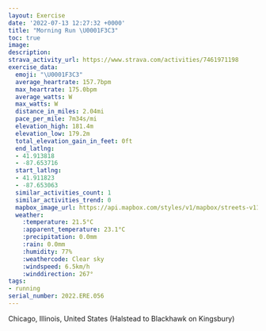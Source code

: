 ```yaml
---
layout: Exercise
date: '2022-07-13 12:27:32 +0000'
title: "Morning Run \U0001F3C3"
toc: true
image:
description:
strava_activity_url: https://www.strava.com/activities/7461971198
exercise_data:
  emoji: "\U0001F3C3"
  average_heartrate: 157.7bpm
  max_heartrate: 175.0bpm
  average_watts: W
  max_watts: W
  distance_in_miles: 2.04mi
  pace_per_mile: 7m34s/mi
  elevation_high: 181.4m
  elevation_low: 179.2m
  total_elevation_gain_in_feet: 0ft
  end_latlng:
  - 41.913818
  - -87.653716
  start_latlng:
  - 41.911823
  - -87.653063
  similar_activities_count: 1
  similar_activities_trend: 0
  mapbox_image_url: https://api.mapbox.com/styles/v1/mapbox/streets-v11/static/path-5+787af2-1.0(%7B%7Bx~Ftv~uOlBEh%40_%40CEA%5BF%7B%40A%5BBSTq%40Be%40CqFCu%40BgB%5E%5BlByDNSbAu%40%40ULWR_%40l%40w%40p%40kAZe%40Na%40Z%5D%60%40k%40x%40_AN%5Bb%40k%40t%40mBr%40aAhBsC%7C%40mAp%40iAJOtBG%5ED%60%40BnACNfA%40jEGbA%3Ff%40D%7C%40Ar%40Dt%40Ah%40%40rAAl%40B%60BEpA%40%7CFCVELMNsAdAk%40%5Em%40XgAfA%5BXe%40X_%40b%40WTQJ%5BRIJiAv%40cAj%40s%40r%40cBpAs%40r%40o%40%60%40q%40l%40g%40%5C_%40N_%40Vi%40b%40qApA%5BPe%40h%40q%40Vc%40b%40oBnA%7B%40x%40g%40%5Cm%40r%40e%40d%40g%40Zg%40f%40o%40%5Es%40p%40g%40To%40BMEEK%5BeAUa%40Qs%40g%40iAU_%40SSVs%40l%40k%40X_%40p%40k%40p%40_Ah%40aA),pin-s-s+e5b22e(-87.65307,41.91182),pin-s-f+89ae00(-87.65372000000002,41.91381000000003)/auto/800x800?access_token=pk.eyJ1Ijoiam9zaGJlY2ttYW4iLCJhIjoiY205eWR2aDd1MWZ6djJrbXc4a3M0bWZleiJ9.XiG9OWkNcZk2QzjJbxLB4A
  weather:
    :temperature: 21.5°C
    :apparent_temperature: 23.1°C
    :precipitation: 0.0mm
    :rain: 0.0mm
    :humidity: 77%
    :weathercode: Clear sky
    :windspeed: 6.5km/h
    :winddirection: 267°
tags:
- running
serial_number: 2022.ERE.056
---
```

Chicago, Illinois, United States (Halstead to Blackhawk on Kingsbury)

